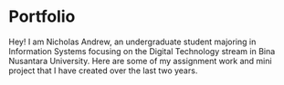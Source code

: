 # Portfolio
Hey! I am Nicholas Andrew, an undergraduate student majoring in Information Systems focusing on the Digital Technology stream in Bina Nusantara University. Here are some of my assignment work and mini project that I have created over the last two years.

